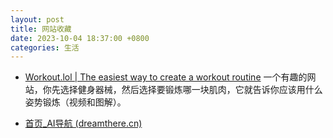 ```yaml
---
layout: post
title: 网站收藏
date: 2023-10-04 18:37:00 +0800
categories: 生活
---
```

- [Workout.lol | The easiest way to create a workout routine](https://workout.lol/)
一个有趣的网站，你先选择健身器械，然后选择要锻炼哪一块肌肉，它就告诉你应该用什么姿势锻炼（视频和图解）。

- [首页_AI导航 (dreamthere.cn)](https://ai.dreamthere.cn/)